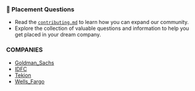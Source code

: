 ### 📌 Placement Questions

- Read the [`contributing.md`](./contributing.md) to learn how you can expand our community.
- Explore the collection of valuable questions and information to help you get placed in your dream company.

### COMPANIES
- [Goldman_Sachs](https://github.com/themysterysolver/PLACEMENT-QUESTIONS/tree/main/Goldman_Sachs)
- [IDFC](https://github.com/themysterysolver/PLACEMENT-QUESTIONS/tree/main/IDFC)
- [Tekion](https://github.com/themysterysolver/PLACEMENT-QUESTIONS/tree/main/Tekion)
- [Wells_Fargo](https://github.com/themysterysolver/PLACEMENT-QUESTIONS/tree/main/Wells_Fargo)
